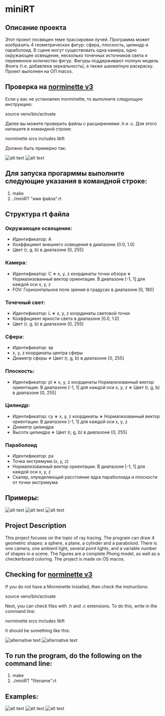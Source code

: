 # miniRT
## Описание проекта
Этот проект посвящен теме трассировки лучей. Программа может изобразить 4 геометрических фигур: сфера, плоскость, цилиндр и параболоид. В сцене могут существовать одна камера, одно окружающее освещение, несколько точечных источников света и переменное количество фигур. Фигуры поддерживают полную модель Фонга (т.е. добавлена зеркальность), а также шахматную раскраску. Проект выполнен на ОП macos.

## Проверка на [norminette v3](https://github.com/42School/norminette)
Если у вас не установлен morminette, то выполните следующую инструкцию:

source venv/bin/activate

Далее вы можете проверить файлы с расширениями .h и .c. Для этого напишите в командной строке:

norminette srcs includes libft

Должно быть примерно так:

![alt text](https://github.com/danlee65071/miniRT/blob/master/png/norm1.png "norm1")
![alt text](https://github.com/danlee65071/miniRT/blob/master/png/norm2.png "norm2")

## Для запуска прогарммы выполните следующие указания в командной строке:
1. make
2. ./miniRT "имя файла".rt

## Структура rt файла

### Окружающее освещение:
* Идентификатор: A
* Коэффициент внешнего освещения в диапазоне [0.0, 1.0]
* Цвет (r, g, b) в диапазоне [0, 255]

### Камера:
* Идентификатор: C
∗ x, y, z координаты точки обзора
∗ Нормализованный вектор ориентации. В диапазоне [-1, 1] для каждой оси x, y, z
* FOV: Горизонтальное поле зрения в градусах в диапазоне [0, 180]

### Точечный свет:
* Идентификатор: L
∗ x, y, z координаты световой точки
* Коэффициент яркости света в диапазоне [0.0, 1.0]
* Цвет (r, g, b) в диапазоне [0, 255]

### Сфера:
* Идентификатор: sp
* x, y, z координаты центра сферы
* Диаметр сферы
∗ Цвет (r, g, b) в диапазоне [0, 255]

### Плоскость:
* Идентификатор: pl
∗ x, y, z координаты
 Нормализованный вектор ориентации. В диапазоне [-1, 1] для каждой оси x, y, z
∗ Цвет (r, g, b) в диапазоне [0, 255]

### Цилиндр:
* Идентификатор: cy
∗ x, y, z координаты
∗ Нормализованный вектор ориентации. В диапазоне [-1, 1] для каждой оси x, y, z
* Диаметр цилиндра
* Высота цилиндра
∗ Цвет (r, g, b) в диапазоне [0, 255]

### Параболоид
* Идентификатор: pa
* Точка экстремума (x, y, z)
* Нормализованный вектор ориентации. В диапазоне [-1, 1] для каждой оси x, y, z
* Скаляр, определяющий расстояние ядра параболоида и плоскости от точки экстремума

## Примеры:
![alt text](https://github.com/danlee65071/miniRT/blob/master/png/hi.png "hi_scene")
![alt text](https://github.com/danlee65071/miniRT/blob/master/png/sub.png "sub_scene")
![alt text](https://github.com/danlee65071/miniRT/blob/master/png/test.png "test_scene")

## Project Description
This project focuses on the topic of ray tracing. The program can draw 4 geometric shapes: a sphere, a plane, a cylinder and a paraboloid. There is one camera, one ambient light, several point lights, and a variable number of shapes in a scene. The figures are a complete Phong model, as well as a checkerboard coloring. The project is made on OS macos.

## Checking for [norminette v3](https://github.com/42School/norminette)
If you do not have a Morminette installed, then check the instructions:

source venv/bin/activate

Next, you can check files with .h and .c extensions. To do this, write in the command line:

norminette srcs includes libft

It should be something like this:

![alternative text](https://github.com/danlee65071/miniRT/blob/master/png/norm1.png "norm1")
![alternative text](https://github.com/danlee65071/miniRT/blob/master/png/norm2.png "norm2")

## To run the program, do the following on the command line:
1. make
2. ./miniRT "filename".rt

## Examples:
![alt text](https://github.com/danlee65071/miniRT/blob/master/png/hi.png "hi_scene")
![alt text](https://github.com/danlee65071/miniRT/blob/master/png/sub.png "sub_scene")
![alt text](https://github.com/danlee65071/miniRT/blob/master/png/test.png "test_scene")

